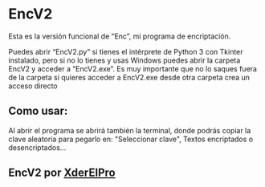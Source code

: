 # EncV2
Esta es la versión funcional de “Enc”, mi programa de encriptación.

Puedes abrir “EncV2.py” si tienes el intérprete de Python 3 con Tkinter instalado, pero si no lo tienes y usas Windows puedes abrir la carpeta EncV2 y acceder a “EncV2.exe”. Es muy importante que no lo saques fuera de la carpeta si quieres acceder a EncV2.exe desde otra carpeta crea un acceso directo

## Como usar:
Al abrir el programa se abrirá también la terminal, donde podrás copiar la clave aleatoria para pegarlo en: "Seleccionar clave", Textos encriptados o desencriptados...

## EncV2 por [XderElPro](https://github.com/XderElPro)
